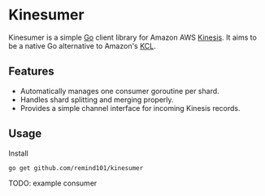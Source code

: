 Kinesumer
===

Kinesumer is a simple [Go](http://golang.org/) client library for Amazon AWS [Kinesis](http://aws.amazon.com/kinesis/). It aims to be a native Go alternative to Amazon's [KCL](https://github.com/awslabs/amazon-kinesis-client).

Features
---
* Automatically manages one consumer goroutine per shard.
* Handles shard splitting and merging properly.
* Provides a simple channel interface for incoming Kinesis records.

Usage
---
Install
```bash
go get github.com/remind101/kinesumer
```
TODO: example consumer
